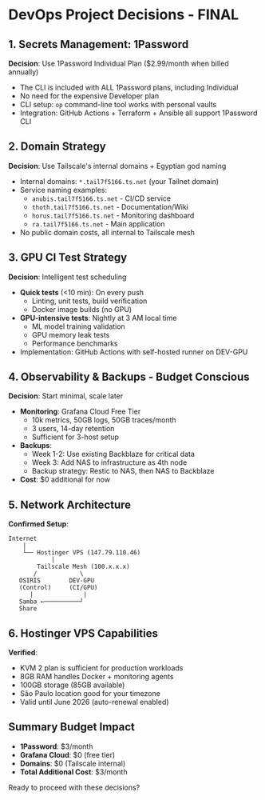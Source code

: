 # DevOps Project Decisions - FINAL

## 1. Secrets Management: 1Password
**Decision**: Use 1Password Individual Plan ($2.99/month when billed annually)
- The CLI is included with ALL 1Password plans, including Individual
- No need for the expensive Developer plan
- CLI setup: `op` command-line tool works with personal vaults
- Integration: GitHub Actions + Terraform + Ansible all support 1Password CLI

## 2. Domain Strategy
**Decision**: Use Tailscale's internal domains + Egyptian god naming
- Internal domains: `*.tail7f5166.ts.net` (your Tailnet domain)
- Service naming examples:
  - `anubis.tail7f5166.ts.net` - CI/CD service
  - `thoth.tail7f5166.ts.net` - Documentation/Wiki
  - `horus.tail7f5166.ts.net` - Monitoring dashboard
  - `ra.tail7f5166.ts.net` - Main application
- No public domain costs, all internal to Tailscale mesh

## 3. GPU CI Test Strategy
**Decision**: Intelligent test scheduling
- **Quick tests** (<10 min): On every push
  - Linting, unit tests, build verification
  - Docker image builds (no GPU)
- **GPU-intensive tests**: Nightly at 3 AM local time
  - ML model training validation
  - GPU memory leak tests
  - Performance benchmarks
- Implementation: GitHub Actions with self-hosted runner on DEV-GPU

## 4. Observability & Backups - Budget Conscious
**Decision**: Start minimal, scale later
- **Monitoring**: Grafana Cloud Free Tier
  - 10k metrics, 50GB logs, 50GB traces/month
  - 3 users, 14-day retention
  - Sufficient for 3-host setup
- **Backups**: 
  - Week 1-2: Use existing Backblaze for critical data
  - Week 3: Add NAS to infrastructure as 4th node
  - Backup strategy: Restic to NAS, then NAS to Backblaze
- **Cost**: $0 additional for now

## 5. Network Architecture
**Confirmed Setup**:
```
Internet
    |
    └── Hostinger VPS (147.79.110.46)
            |
        Tailscale Mesh (100.x.x.x)
       /            \
   OSIRIS        DEV-GPU
   (Control)     (CI/GPU)
      |              |
   Samba ←──────────┘
   Share
```

## 6. Hostinger VPS Capabilities
**Verified**:
- KVM 2 plan is sufficient for production workloads
- 8GB RAM handles Docker + monitoring agents
- 100GB storage (85GB available) 
- São Paulo location good for your timezone
- Valid until June 2026 (auto-renewal enabled)

## Summary Budget Impact
- **1Password**: $3/month
- **Grafana Cloud**: $0 (free tier)
- **Domains**: $0 (Tailscale internal)
- **Total Additional Cost**: $3/month

Ready to proceed with these decisions?